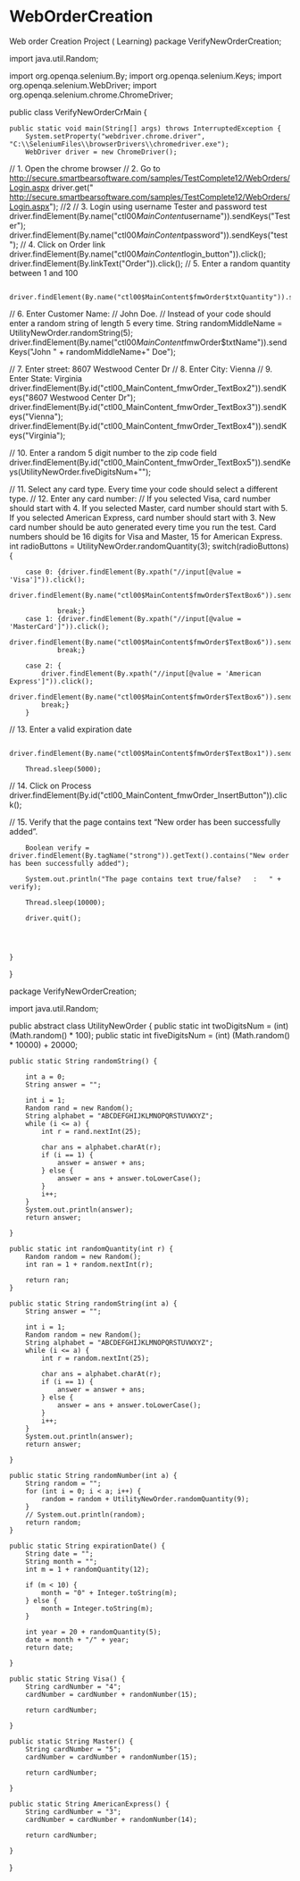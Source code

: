 # WebOrderCreation
Web order Creation Project ( Learning)
package VerifyNewOrderCreation;

import java.util.Random;

import org.openqa.selenium.By;
import org.openqa.selenium.Keys;
import org.openqa.selenium.WebDriver;
import org.openqa.selenium.chrome.ChromeDriver;

public class VerifyNewOrderCrMain {

	public static void main(String[] args) throws InterruptedException {
		System.setProperty("webdriver.chrome.driver", "C:\\SeleniumFiles\\browserDrivers\\chromedriver.exe");
		WebDriver driver = new ChromeDriver();
//		1. Open the chrome browser
//		2. Go to http://secure.smartbearsoftware.com/samples/TestComplete12/WebOrders/Login.aspx
		driver.get(" http://secure.smartbearsoftware.com/samples/TestComplete12/WebOrders/Login.aspx"); //2
//		3. Login using username Tester and password test		
		driver.findElement(By.name("ctl00$MainContent$username")).sendKeys("Tester");
		driver.findElement(By.name("ctl00$MainContent$password")).sendKeys("test");
//		4. Click on Order link
        driver.findElement(By.name("ctl00$MainContent$login_button")).click();
		driver.findElement(By.linkText("Order")).click();
//		5. Enter a random quantity between 1 and 100
		
		
		driver.findElement(By.name("ctl00$MainContent$fmwOrder$txtQuantity")).sendKeys(UtilityNewOrder.twoDigitsNum+"");
		
//		6. Enter Customer Name:
//		 John <Middle Name > Doe.
//		 Instead of <Middle Name> your code should enter a random string of length 5 every time.
		String randomMiddleName = UtilityNewOrder.randomString(5);
		driver.findElement(By.name("ctl00$MainContent$fmwOrder$txtName")).sendKeys("John " + randomMiddleName+" Doe");
		
//		7. Enter street: 8607 Westwood Center Dr
//		8. Enter City: Vienna
//		9. Enter State: Virginia
		driver.findElement(By.id("ctl00_MainContent_fmwOrder_TextBox2")).sendKeys("8607 Westwood Center Dr");
		driver.findElement(By.id("ctl00_MainContent_fmwOrder_TextBox3")).sendKeys("Vienna");
		driver.findElement(By.id("ctl00_MainContent_fmwOrder_TextBox4")).sendKeys("Virginia");
		
//		10. Enter a random 5 digit number to the zip code field
		driver.findElement(By.id("ctl00_MainContent_fmwOrder_TextBox5")).sendKeys(UtilityNewOrder.fiveDigitsNum+"");
		
//		11. Select any card type. Every time your code should select a different type.
//		12. Enter any card number: 
//		If you selected Visa, card number should start with 4. If you selected Master, card number should start with 5. If you selected American Express, card number should start with 3. New card number should be auto generated every time you run the test. Card numbers should be 16 digits for Visa and Master, 15 for American Express.
		int radioButtons = UtilityNewOrder.randomQuantity(3);
        switch(radioButtons) {
		
		case 0: {driver.findElement(By.xpath("//input[@value = 'Visa']")).click();
				driver.findElement(By.name("ctl00$MainContent$fmwOrder$TextBox6")).sendKeys(UtilityNewOrder.Visa());
				
				break;}
		case 1: {driver.findElement(By.xpath("//input[@value = 'MasterCard']")).click();
				driver.findElement(By.name("ctl00$MainContent$fmwOrder$TextBox6")).sendKeys(UtilityNewOrder.Master());
				break;}
		
		case 2: {
			driver.findElement(By.xpath("//input[@value = 'American Express']")).click();
			driver.findElement(By.name("ctl00$MainContent$fmwOrder$TextBox6")).sendKeys(UtilityNewOrder.AmericanExpress());
			break;}
		}
		
//		13. Enter a valid expiration date 
        
		driver.findElement(By.name("ctl00$MainContent$fmwOrder$TextBox1")).sendKeys(UtilityNewOrder.expirationDate());

		Thread.sleep(5000);
			
//		14. Click on Process
		driver.findElement(By.id("ctl00_MainContent_fmwOrder_InsertButton")).click();
		
//		15. Verify that the page contains text “New order has been successfully added”.


		Boolean verify = driver.findElement(By.tagName("strong")).getText().contains("New order has been successfully added");
		
		System.out.println("The page contains text true/false?   :   " + verify);
		
		Thread.sleep(10000);
		
		driver.quit();
		
		
	

	}

}


package VerifyNewOrderCreation;

import java.util.Random;

public abstract class UtilityNewOrder {
	public static int twoDigitsNum = (int) (Math.random() * 100);
	public static int fiveDigitsNum = (int) (Math.random() * 10000) + 20000;

	public static String randomString() {
		
		int a = 0;
		String answer = "";

		int i = 1;
		Random rand = new Random();
		String alphabet = "ABCDEFGHIJKLMNOPQRSTUVWXYZ";
		while (i <= a) {
			int r = rand.nextInt(25);

			char ans = alphabet.charAt(r);
			if (i == 1) {
				answer = answer + ans;
			} else {
				answer = ans + answer.toLowerCase();
			}
			i++;
		}
		System.out.println(answer);
		return answer;

	}

	public static int randomQuantity(int r) {
		Random random = new Random();
		int ran = 1 + random.nextInt(r);

		return ran;
	}

	public static String randomString(int a) {
		String answer = "";

		int i = 1;
		Random random = new Random();
		String alphabet = "ABCDEFGHIJKLMNOPQRSTUVWXYZ";
		while (i <= a) {
			int r = random.nextInt(25);

			char ans = alphabet.charAt(r);
			if (i == 1) {
				answer = answer + ans;
			} else {
				answer = ans + answer.toLowerCase();
			}
			i++;
		}
		System.out.println(answer);
		return answer;

	}

	public static String randomNumber(int a) {
		String random = "";
		for (int i = 0; i < a; i++) {
			random = random + UtilityNewOrder.randomQuantity(9);
		}
		// System.out.println(random);
		return random;
	}

	public static String expirationDate() {
		String date = "";
		String month = "";
		int m = 1 + randomQuantity(12);

		if (m < 10) {
			month = "0" + Integer.toString(m);
		} else {
			month = Integer.toString(m);
		}

		int year = 20 + randomQuantity(5);
		date = month + "/" + year;
		return date;

	}

	public static String Visa() {
		String cardNumber = "4";
		cardNumber = cardNumber + randomNumber(15);

		return cardNumber;

	}

	public static String Master() {
		String cardNumber = "5";
		cardNumber = cardNumber + randomNumber(15);

		return cardNumber;

	}

	public static String AmericanExpress() {
		String cardNumber = "3";
		cardNumber = cardNumber + randomNumber(14);

		return cardNumber;

	}

}
